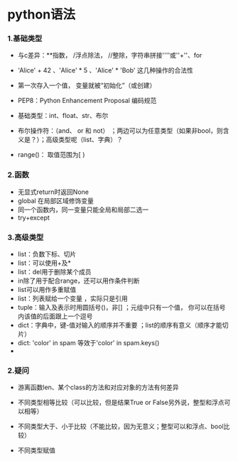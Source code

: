 # python语法

### 1.基础类型

- 与c差异：**指数， /浮点除法， //整除，字符串拼接''''或''+''、for

- 'Alice' + 42  、'Alice' * 5  、'Alice' * 'Bob'  这几种操作的合法性

- 第一次存入一个值， 变量就被“初始化”（或创建） 

- PEP8：Python Enhancement Proposal 编码规范

- 基础类型：int、float、str、布尔

- 布尔操作符：（and、 or 和 not）  ；两边可以为任意类型（如果非bool，则含义是？）；高级类型呢（list、字典）？

- range()： 取值范围为[ )

  

### 2.函数

- 无显式return时返回None
- global 在局部区域修饰变量
- 同一个函数内，同一变量只能全局和局部二选一
- try+except



### 3.高级类型

- list：负数下标、切片
- list：可以使用+及*
- list：del用于删除某个成员
- in除了用于配合range，还可以用作条件判断
- list可以用作多重赋值
- list：列表赋给一个变量 ，实际只是引用
- tuple：输入及表示时用圆括号()，非[]  ；元组中只有一个值， 你可以在括号内该值的后面跟上一个逗号  
- dict：字典中，键-值对输入的顺序并不重要  ；list的顺序有意义（顺序才能切片）
- dict: 'color' in spam  等效于'color' in spam.keys()  
- 



### 2.疑问

- 游离函数len、某个class的方法和对应对象的方法有何差异
- 不同类型相等比较（可以比较，但是结果True or False另外说，整型和浮点可以相等）
- 不同类型大于、小于比较（不能比较，因为无意义；整型可以和浮点、bool比较）

- 不同类型赋值
